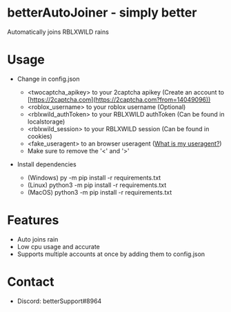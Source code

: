 # betterAutoJoiner - simply better
Automatically joins RBLXWILD rains

# Usage
- Change in config.json
  - <twocaptcha_apikey> to your 2captcha apikey (Create an account to [https://2captcha.com](https://2captcha.com?from=14049096))
  - <roblox_username> to your roblox username (Optional)
  - <rblxwild_authToken> to your RBLXWILD authToken (Can be found in localstorage)
  - <rblxwild_session> to your RBLXWILD session (Can be found in cookies)
  - <fake_useragent> to an browser useragent ([What is my useragent?](https://www.whatismybrowser.com/detect/what-is-my-user-agent/))
  - Make sure to remove the '<' and '>'
  
- Install dependencies
  - (Windows) py -m pip install -r requirements.txt
  - (Linux) python3 -m pip install -r requirements.txt
  - (MacOS) python3 -m pip install -r requirements.txt

# Features
- Auto joins rain
- Low cpu usage and accurate
- Supports multiple accounts at once by adding them to config.json

# Contact
- Discord: betterSupport#8964
